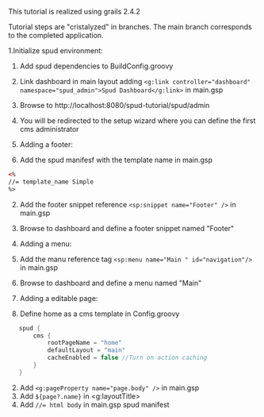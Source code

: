 This tutorial is realized using grails 2.4.2

Tutorial steps are "cristalyzed" in branches. The main branch corresponds to the completed application.

1.Initialize spud environment:
 1. Add spud dependencies to BuildConfig.groovy
 2. Link dashboard in main layout adding ```<g:link controller="dashboard" namespace="spud_admin">Spud Dashboard</g:link>``` in main.gsp
 3. Browse to http://localhost:8080/spud-tutorial/spud/admin
 4. You will be redirected to the setup wizard where you can define the first cms administrator

2. Adding a footer:
 1. Add the spud manifesf with the template name in main.gsp 
 ```html
 <%
//= template_name Simple
%>
```
 2. Add the footer snippet reference ```<sp:snippet name="Footer" />``` in main.gsp
 3. Browse to dashboard and define a footer snippet named "Footer"

3. Adding a menu:
 1. Add the manu reference tag ```<sp:menu name="Main " id="navigation"/>``` in main.gsp
 2. Browse to dashboard and define a menu named "Main"

4. Adding a editable page:
 1. Define home as a cms template in Config.groovy
 ```groovy
 	spud {
		cms {
			rootPageName = "home"
			defaultLayout = "main"
			cacheEnabled = false //Turn on action caching
		}
	}
```
 2. Add ```<g:pageProperty name="page.body" />``` in main.gsp
 3. Add ```${page?.name}``` in <g:layoutTitle>
 4. Add ```//= html body``` in main.gsp spud manifest 
 
